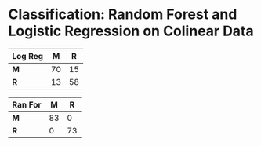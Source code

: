 # Classification: Random Forest and Logistic Regression on Colinear Data

Log Reg | M | R 
--- | --- | ---
**M** | 70 | 15
**R** | 13 | 58

Ran For | M | R 
--- | --- | ---
**M** | 83 | 0
**R** | 0 | 73
